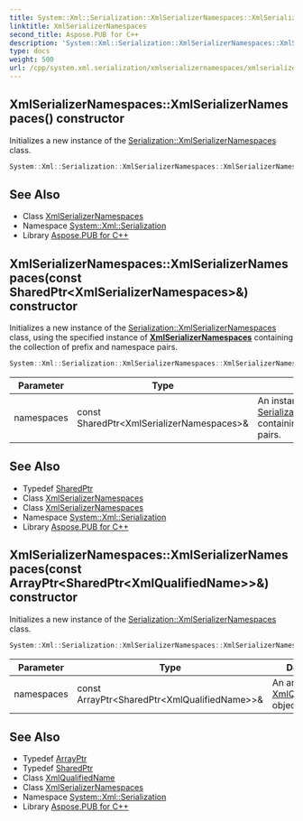 ```yaml
---
title: System::Xml::Serialization::XmlSerializerNamespaces::XmlSerializerNamespaces constructor
linktitle: XmlSerializerNamespaces
second_title: Aspose.PUB for C++
description: 'System::Xml::Serialization::XmlSerializerNamespaces::XmlSerializerNamespaces constructor. Initializes a new instance of the Serialization::XmlSerializerNamespaces class in C++.'
type: docs
weight: 500
url: /cpp/system.xml.serialization/xmlserializernamespaces/xmlserializernamespaces/
---
```

## XmlSerializerNamespaces::XmlSerializerNamespaces() constructor


Initializes a new instance of the [Serialization::XmlSerializerNamespaces](../) class.

```cpp
System::Xml::Serialization::XmlSerializerNamespaces::XmlSerializerNamespaces()
```

## See Also

* Class [XmlSerializerNamespaces](../)
* Namespace [System::Xml::Serialization](../../)
* Library [Aspose.PUB for C++](../../../)
## XmlSerializerNamespaces::XmlSerializerNamespaces(const SharedPtr\<XmlSerializerNamespaces\>\&) constructor


Initializes a new instance of the [Serialization::XmlSerializerNamespaces](../) class, using the specified instance of **[XmlSerializerNamespaces](../)** containing the collection of prefix and namespace pairs.

```cpp
System::Xml::Serialization::XmlSerializerNamespaces::XmlSerializerNamespaces(const SharedPtr<XmlSerializerNamespaces> &namespaces)
```


| Parameter | Type | Description |
| --- | --- | --- |
| namespaces | const SharedPtr\<XmlSerializerNamespaces\>\& | An instance of the [Serialization::XmlSerializerNamespaces](../) containing the namespace and prefix pairs. |

## See Also

* Typedef [SharedPtr](../../../system/sharedptr/)
* Class [XmlSerializerNamespaces](../)
* Class [XmlSerializerNamespaces](../)
* Namespace [System::Xml::Serialization](../../)
* Library [Aspose.PUB for C++](../../../)
## XmlSerializerNamespaces::XmlSerializerNamespaces(const ArrayPtr\<SharedPtr\<XmlQualifiedName\>\>\&) constructor


Initializes a new instance of the [Serialization::XmlSerializerNamespaces](../) class.

```cpp
System::Xml::Serialization::XmlSerializerNamespaces::XmlSerializerNamespaces(const ArrayPtr<SharedPtr<XmlQualifiedName>> &namespaces)
```


| Parameter | Type | Description |
| --- | --- | --- |
| namespaces | const ArrayPtr\<SharedPtr\<XmlQualifiedName\>\>\& | An array of [XmlQualifiedName](../../../system.xml/xmlqualifiedname/) objects. |

## See Also

* Typedef [ArrayPtr](../../../system/arrayptr/)
* Typedef [SharedPtr](../../../system/sharedptr/)
* Class [XmlQualifiedName](../../../system.xml/xmlqualifiedname/)
* Class [XmlSerializerNamespaces](../)
* Namespace [System::Xml::Serialization](../../)
* Library [Aspose.PUB for C++](../../../)
